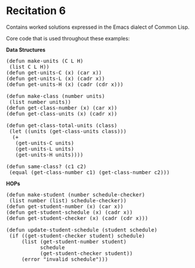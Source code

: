 Recitation 6
============ 

Contains worked solutions expressed in the Emacs dialect of Common Lisp.

Core code that is used throughout these examples:

**Data Structures**

<pre>
(defun make-units (C L H)
 (list C L H))
(defun get-units-C (x) (car x))
(defun get-units-L (x) (cadr x))
(defun get-units-H (x) (cadr (cdr x)))

(defun make-class (number units)
 (list number units))
(defun get-class-number (x) (car x))
(defun get-class-units (x) (cadr x))

(defun get-class-total-units (class)
 (let ((units (get-class-units class)))
  (+ 
   (get-units-C units)
   (get-units-L units)
   (get-units-H units))))

(defun same-class? (c1 c2)
 (equal (get-class-number c1) (get-class-number c2)))
</pre>

**HOPs**

<pre>
(defun make-student (number schedule-checker)
 (list number (list) schedule-checker))
(defun get-student-number (x) (car x))
(defun get-student-schedule (x) (cadr x))
(defun get-student-checker (x) (cadr (cdr x)))

(defun update-student-schedule (student schedule)
 (if ((get-student-checker student) schedule)
     (list (get-student-number student)
           schedule
           (get-student-checker student))
     (error "invalid schedule")))
</pre>